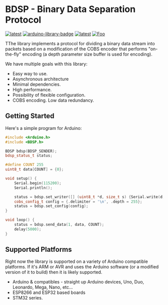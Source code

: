 **BDSP** - Binary Data Separation Protocol
===========
[![latest](https://img.shields.io/badge/release-alhpa-blueviolet.svg?color=00aa00)](https://github.com/GyverLibs/GyverMAX6675/releases/latest/download/GyverMAX6675.zip)
[![arduino-library-badge](https://www.ardu-badge.com/badge/ToDo.svg)]()
[![latest](https://img.shields.io/badge/PlatformIO-ToDo-blueviolet.svg?color=00aa00)](https://github.com/GyverLibs/GyverMAX6675/releases/latest/download/GyverMAX6675.zip)
[![Foo](https://img.shields.io/badge/README-RUSSIAN-blueviolet.svg?style=flat-square)](https://github-com.translate.goog/ArthurKoba/BDSP?_x_tr_sl=en&_x_tr_tl=ru)


TThe library implements a protocol for dividing a binary data stream into packets based on a modification of the COBS encoder that performs "on-the-fly" encoding (a depth parameter size buffer is used for encoding).

We have multiple goals with this library:

* Easy way to use.
* Asynchronous architecture
* Minimal dependencies.
* High performance.
* Possibility of flexible configuration.
* COBS encoding. Low data redundancy.


## Getting Started

Here's a simple program for Arduino:

```cpp
#include <Arduino.h>
#include <BDSP.h>

BDSP bdsp(BDSP_SENDER);
bdsp_status_t status;

#define COUNT 255
uint8_t data[COUNT] = {0};

void setup() {
    Serial.begin(115200);
    Serial.println();

    status = bdsp.set_writer([] (uint8_t *d, size_t s) {Serial.write(d, s);});
    cobs_config_t config = {.delimiter = '\n', .depth = 255};
    status = bdsp.set_config(config);
}

void loop() {
    status = bdsp.send_data(1, data, COUNT);
    delay(5000);
}
```

## Supported Platforms

Right now the library is supported on a variety of Arduino compatible platforms.  If it's ARM or AVR and uses the Arduino software (or a modified version of it to build) then it is likely supported. 

* Arduino & compatibles - straight up Arduino devices, Uno, Duo, Leonardo, Mega, Nano, etc...
* ESP8266 and ESP32 based boards
* STM32 series.
